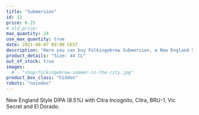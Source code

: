 ```yaml
---
title: "Submersion"
id: 12
price: 6.25
# old_price:
max_quantity: 24
use_max_quantity: true
date: 2021-08-07 09:00 CEST
description: "Here you can buy Folkingebrew Submersion, a New England Style DIPA (8.5%) with Citra Incognito, Citra, BRU-1, Vic Secret and El Dorado."
product_details: "Size: 44 CL"
out_of_stock: true
images:
  # - "shop/folkingebrew-summer-in-the-city.jpg"
product_box_class: "hidden"
robots: "noindex"
---
```


New England Style DIPA (8.5%) with Citra Incognito, Citra, BRU-1, Vic Secret and El Dorado.
